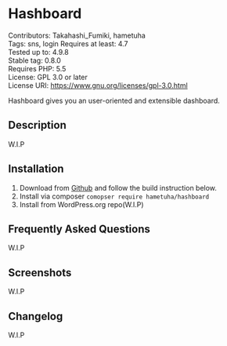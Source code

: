 # Hashboard

Contributors: Takahashi_Fumiki, hametuha  
Tags: sns, login
Requires at least: 4.7  
Tested up to: 4.9.8  
Stable tag: 0.8.0  
Requires PHP: 5.5  
License: GPL 3.0 or later  
License URI: https://www.gnu.org/licenses/gpl-3.0.html

Hashboard gives you an user-oriented and extensible dashboard.

## Description

W.I.P

## Installation

1. Download from [Github](https://github.com/hametuha/hashboard) and follow the build instruction below.
2. Install via composer `comopser require hametuha/hashboard`
3. Install from WordPress.org repo(W.I.P)


## Frequently Asked Questions 

W.I.P

## Screenshots

W.I.P

## Changelog

W.I.P

